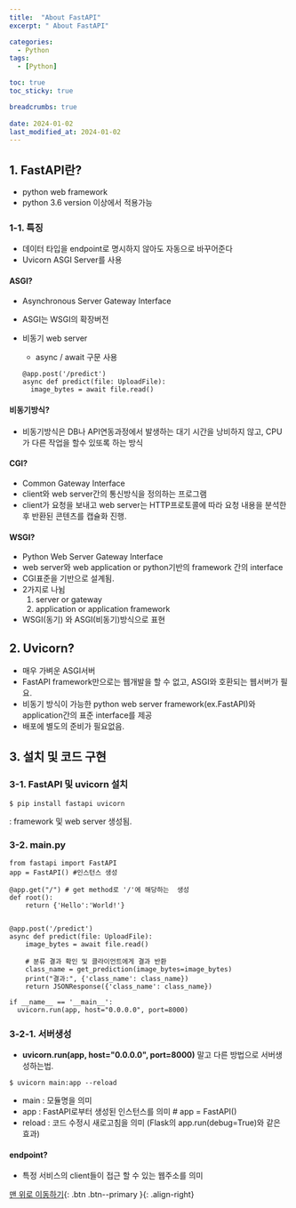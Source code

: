 ```yaml
---
title:  "About FastAPI"
excerpt: " About FastAPI"

categories:
  - Python
tags:
  - [Python]

toc: true
toc_sticky: true

breadcrumbs: true
 
date: 2024-01-02
last_modified_at: 2024-01-02
---
```




## 1. FastAPI란?
- python web framework
- python 3.6 version 이상에서 적용가능

### 1-1. 특징
- 데이터 타입을 endpoint로 명시하지 않아도 자동으로 바꾸어준다
- Uvicorn ASGI Server를 사용

#### ASGI?
- Asynchronous Server Gateway Interface
- ASGI는 WSGI의 확장버전
- 비동기 web server
  - async / await 구문 사용
  
  ```
  @app.post('/predict')   
  async def predict(file: UploadFile):
    image_bytes = await file.read()
  ```

#### 비동기방식?
- 비동기방식은 DB나 API연동과정에서 발생하는 대기 시간을 낭비하지 않고, CPU가 다른 작업을 할수 있또록 하는 방식

#### CGI?
- Common Gateway Interface
- client와 web server간의 통신방식을 정의하는 프로그램
- client가 요청을 보내고 web server는 HTTP프로토콜에 따라 요청 내용을 분석한 후 반환된 콘텐츠를 캡슐화 진행.

#### WSGI?
- Python Web Server Gateway Interface
- web server와 web application or python기반의 framework 간의 interface
- CGI표준을 기반으로 설계됨.
- 2가지로 나뉨
  1. server or gateway
  2. application or application framework
- WSGI(동기) 와 ASGI(비동기)방식으로 표현

## 2. Uvicorn?
- 매우 가벼운 ASGI서버
- FastAPI framework만으로는 웹개발을 할 수 없고, ASGI와 호환되는 웹서버가 필요.
- 비동기 방식이 가능한 python web server framework(ex.FastAPI)와 application간의 표준 interface를 제공
- 배포에 별도의 준비가 필요없음.

## 3. 설치 및 코드 구현

### 3-1. FastAPI 및 uvicorn 설치
```
$ pip install fastapi uvicorn
```
: framework 및 web server 생성됨.

### 3-2. main.py
```
from fastapi import FastAPI
app = FastAPI() #인스턴스 생성

@app.get("/") # get method로 '/'에 해당하는  생성
def root():
    return {'Hello':'World!'} 


@app.post('/predict')   
async def predict(file: UploadFile):
    image_bytes = await file.read()
    
    # 분류 결과 확인 및 클라이언트에게 결과 반환
    class_name = get_prediction(image_bytes=image_bytes)
    print("결과:", {'class_name': class_name})
    return JSONResponse({'class_name': class_name})

if __name__ == '__main__':
  uvicorn.run(app, host="0.0.0.0", port=8000)
```

### 3-2-1. 서버생성
- **uvicorn.run(app, host="0.0.0.0", port=8000)** 말고 다른 방법으로 서버생성하는법.
```
$ uvicorn main:app --reload
```
- main : 모듈명을 의미
- app : FastAPI로부터 생성된 인스턴스를 의미 # app = FastAPI()
- reload : 코드 수정시 새로고침을 의미 (Flask의 app.run(debug=True)와 같은 효과)

#### endpoint?
- 특정 서비스의 client들이 접근 할 수 있는 웹주소를 의미

[맨 위로 이동하기](#){: .btn .btn--primary }{: .align-right}
 

